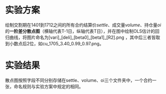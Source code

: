 # 实验方案

绘制交割期在1401到1712之间的所有合约结算价$settle$、成交量$volume$、持仓量$oi$的**一阶差分散点图**（横轴代表T-1日，纵轴代表T日），并在图中绘制OLS估计的回归曲线，将图片命名为[vari]\_[deli]\_[beta0]_[beta1]\_[R2].png ，其中后三者皆取到小数点后2位，如cu\_1705\_3.40\_0.99\_0.97.png。



# 实验结果

散点图按照字段不同分别存储在settle、volume、oi三个文件夹中，一个合约一张，命名规则与实验方案中规定的相同。
